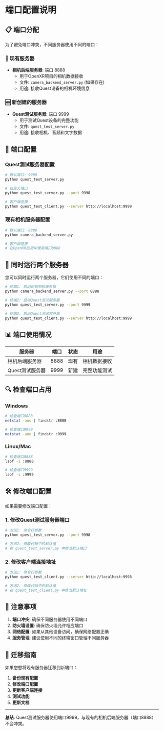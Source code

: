 # 端口配置说明

## 📋 端口分配

为了避免端口冲突，不同服务器使用不同的端口：

### 🎯 现有服务器
- **相机后端服务器**: 端口 8888
  - 用于OpenXR项目的相机数据接收
  - 文件: `camera_backend_server.py` (如果存在)
  - 用途: 接收Quest设备的相机环境信息

### 🆕 新创建的服务器
- **Quest测试服务器**: 端口 9999
  - 用于测试Quest设备的完整功能
  - 文件: `quest_test_server.py`
  - 用途: 接收相机、音频和文字数据

## 🔧 端口配置

### Quest测试服务器配置
```bash
# 默认端口: 9999
python quest_test_server.py

# 自定义端口
python quest_test_server.py --port 9998

# 客户端连接
python quest_test_client.py --server http://localhost:9999
```

### 现有相机服务器配置
```bash
# 默认端口: 8888
python camera_backend_server.py

# 客户端连接
# 在OpenXR应用中使用端口8888
```

## 🚀 同时运行两个服务器

您可以同时运行两个服务器，它们使用不同的端口：

```bash
# 终端1: 启动现有相机服务器
python camera_backend_server.py --port 8888

# 终端2: 启动Quest测试服务器
python quest_test_server.py --port 9999

# 终端3: 启动Quest测试客户端
python quest_test_client.py --server http://localhost:9999
```

## 📊 端口使用情况

| 服务器 | 端口 | 状态 | 用途 |
|--------|------|------|------|
| 相机后端服务器 | 8888 | 现有 | 相机数据接收 |
| Quest测试服务器 | 9999 | 新建 | 完整功能测试 |

## 🔍 检查端口占用

### Windows
```bash
# 检查端口8888
netstat -ano | findstr :8888

# 检查端口9999
netstat -ano | findstr :9999
```

### Linux/Mac
```bash
# 检查端口8888
lsof -i :8888

# 检查端口9999
lsof -i :9999
```

## 🛠️ 修改端口配置

如果需要修改端口配置：

### 1. 修改Quest测试服务器端口
```bash
# 方法1: 命令行参数
python quest_test_server.py --port 9998

# 方法2: 修改代码中的默认值
# 在 quest_test_server.py 中修改默认端口
```

### 2. 修改客户端连接地址
```bash
# 方法1: 命令行参数
python quest_test_client.py --server http://localhost:9998

# 方法2: 修改代码中的默认值
# 在 quest_test_client.py 中修改默认地址
```

## 📝 注意事项

1. **端口冲突**: 确保不同服务器使用不同端口
2. **防火墙设置**: 确保防火墙允许相应端口
3. **网络配置**: 如果从其他设备访问，确保网络配置正确
4. **服务管理**: 建议使用不同的终端窗口管理不同服务器

## 🔄 迁移指南

如果您想将现有服务器迁移到新端口：

1. **备份现有配置**
2. **修改端口配置**
3. **更新客户端连接**
4. **测试功能**
5. **更新文档**

---

**总结**: Quest测试服务器使用端口9999，与现有的相机后端服务器（端口8888）不会冲突。 